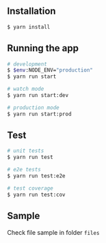 ## Installation

```bash
$ yarn install
```

## Running the app

```bash
# development
$ $env:NODE_ENV="production"
$ yarn run start

# watch mode
$ yarn run start:dev

# production mode
$ yarn run start:prod
```

## Test

```bash
# unit tests
$ yarn run test

# e2e tests
$ yarn run test:e2e

# test coverage
$ yarn run test:cov
```
## Sample

Check file sample in folder `files`
